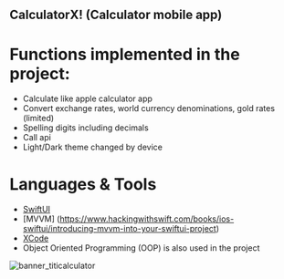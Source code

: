 ## CalculatorX! (Calculator mobile app)

# Functions implemented in the project:
- Calculate like apple calculator app
- Convert exchange rates, world currency denominations, gold rates (limited)
- Spelling digits including decimals
- Call api
- Light/Dark theme changed by device

# Languages & Tools
- [SwiftUI](https://developer.apple.com/xcode/swiftui/)
- [MVVM] (https://www.hackingwithswift.com/books/ios-swiftui/introducing-mvvm-into-your-swiftui-project)
- [XCode](https://developer.apple.com/xcode/)
- Object Oriented Programming (OOP) is also used in the project

![banner_titicalculator](https://user-images.githubusercontent.com/63950809/200575688-39c6f829-8200-4d1b-b64f-a28020ab3d45.png)
